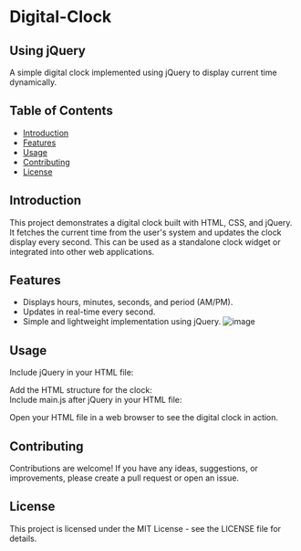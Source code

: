 # Digital-Clock
## Using jQuery

A simple digital clock implemented using jQuery to display current time dynamically.

## Table of Contents

- [Introduction](#introduction)
- [Features](#features)
- [Usage](#usage)
- [Contributing](#contributing)
- [License](#license)

## Introduction

This project demonstrates a digital clock built with HTML, CSS, and jQuery. It fetches the current time from the user's system and updates the clock display every second. This can be used as a standalone clock widget or integrated into other web applications.

## Features

- Displays hours, minutes, seconds, and period (AM/PM).
- Updates in real-time every second.
- Simple and lightweight implementation using jQuery.
![image](https://github.com/AlizayAyesha/Digital-Clock/assets/68489612/d104e581-3ee3-4d97-a50f-0205088da017)

## Usage 
Include jQuery in your HTML file:
<script src="https://ajax.googleapis.com/ajax/libs/jquery/3.7.1/jquery.min.js"></script>
Add the HTML structure for the clock:<br>
Include main.js after jQuery in your HTML file:<br>
<script src="main.js"></script>
Open your HTML file in a web browser to see the digital clock in action.

## Contributing
Contributions are welcome! If you have any ideas, suggestions, or improvements, please create a pull request or open an issue.

## License
This project is licensed under the MIT License - see the LICENSE file for details.

